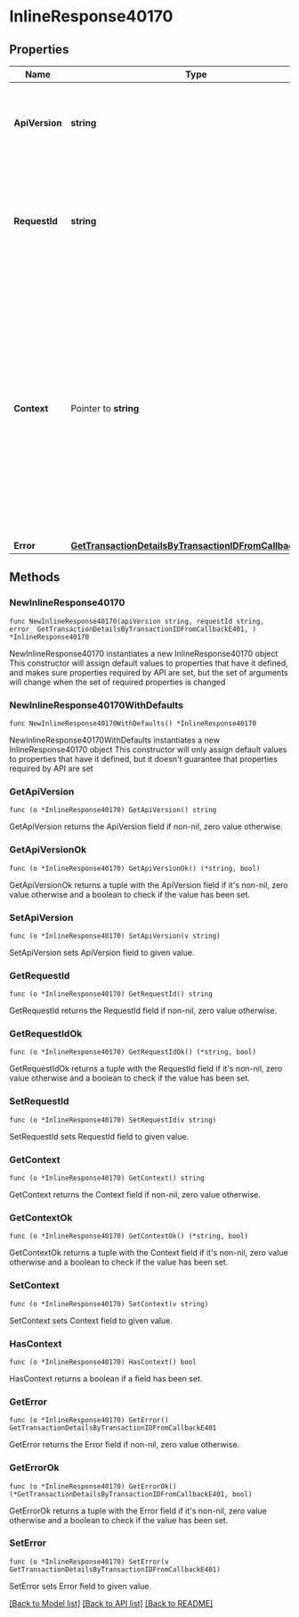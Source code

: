 # InlineResponse40170

## Properties

Name | Type | Description | Notes
------------ | ------------- | ------------- | -------------
**ApiVersion** | **string** | Specifies the version of the API that incorporates this endpoint. | 
**RequestId** | **string** | Defines the ID of the request. The &#x60;requestId&#x60; is generated by Crypto APIs and it&#39;s unique for every request. | 
**Context** | Pointer to **string** | In batch situations the user can use the context to correlate responses with requests. This property is present regardless of whether the response was successful or returned as an error. &#x60;context&#x60; is specified by the user. | [optional] 
**Error** | [**GetTransactionDetailsByTransactionIDFromCallbackE401**](GetTransactionDetailsByTransactionIDFromCallbackE401.md) |  | 

## Methods

### NewInlineResponse40170

`func NewInlineResponse40170(apiVersion string, requestId string, error_ GetTransactionDetailsByTransactionIDFromCallbackE401, ) *InlineResponse40170`

NewInlineResponse40170 instantiates a new InlineResponse40170 object
This constructor will assign default values to properties that have it defined,
and makes sure properties required by API are set, but the set of arguments
will change when the set of required properties is changed

### NewInlineResponse40170WithDefaults

`func NewInlineResponse40170WithDefaults() *InlineResponse40170`

NewInlineResponse40170WithDefaults instantiates a new InlineResponse40170 object
This constructor will only assign default values to properties that have it defined,
but it doesn't guarantee that properties required by API are set

### GetApiVersion

`func (o *InlineResponse40170) GetApiVersion() string`

GetApiVersion returns the ApiVersion field if non-nil, zero value otherwise.

### GetApiVersionOk

`func (o *InlineResponse40170) GetApiVersionOk() (*string, bool)`

GetApiVersionOk returns a tuple with the ApiVersion field if it's non-nil, zero value otherwise
and a boolean to check if the value has been set.

### SetApiVersion

`func (o *InlineResponse40170) SetApiVersion(v string)`

SetApiVersion sets ApiVersion field to given value.


### GetRequestId

`func (o *InlineResponse40170) GetRequestId() string`

GetRequestId returns the RequestId field if non-nil, zero value otherwise.

### GetRequestIdOk

`func (o *InlineResponse40170) GetRequestIdOk() (*string, bool)`

GetRequestIdOk returns a tuple with the RequestId field if it's non-nil, zero value otherwise
and a boolean to check if the value has been set.

### SetRequestId

`func (o *InlineResponse40170) SetRequestId(v string)`

SetRequestId sets RequestId field to given value.


### GetContext

`func (o *InlineResponse40170) GetContext() string`

GetContext returns the Context field if non-nil, zero value otherwise.

### GetContextOk

`func (o *InlineResponse40170) GetContextOk() (*string, bool)`

GetContextOk returns a tuple with the Context field if it's non-nil, zero value otherwise
and a boolean to check if the value has been set.

### SetContext

`func (o *InlineResponse40170) SetContext(v string)`

SetContext sets Context field to given value.

### HasContext

`func (o *InlineResponse40170) HasContext() bool`

HasContext returns a boolean if a field has been set.

### GetError

`func (o *InlineResponse40170) GetError() GetTransactionDetailsByTransactionIDFromCallbackE401`

GetError returns the Error field if non-nil, zero value otherwise.

### GetErrorOk

`func (o *InlineResponse40170) GetErrorOk() (*GetTransactionDetailsByTransactionIDFromCallbackE401, bool)`

GetErrorOk returns a tuple with the Error field if it's non-nil, zero value otherwise
and a boolean to check if the value has been set.

### SetError

`func (o *InlineResponse40170) SetError(v GetTransactionDetailsByTransactionIDFromCallbackE401)`

SetError sets Error field to given value.



[[Back to Model list]](../README.md#documentation-for-models) [[Back to API list]](../README.md#documentation-for-api-endpoints) [[Back to README]](../README.md)


